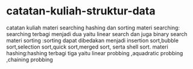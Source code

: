# catatan-kuliah-struktur-data
catatan kuliah materi searching hashing dan sorting 
materi searching: searching terbagi menjadi dua yaitu linear search dan juga binary search
materi sorting :sorting dapat dibedakan menjadi insertion sort,bubble sort,selection sort,quick sort,merged sort, serta shell sort.
materi hashing:hashing terbagi tiga yaitu linear probbing ,aquadratic probbing ,chaining probbing
